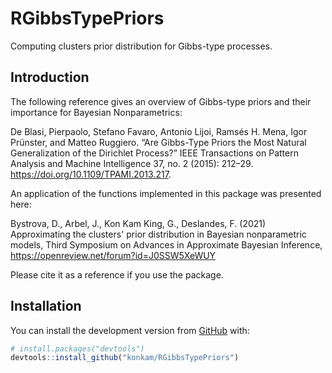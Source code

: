 
<!-- README.md is generated from README.Rmd. Please edit that file -->

# RGibbsTypePriors

<!-- badges: start -->

<!-- badges: end -->

Computing clusters prior distribution for Gibbs-type processes.

## Introduction


The following reference gives an overview of Gibbs-type priors and their importance for Bayesian Nonparametrics:

De Blasi, Pierpaolo, Stefano Favaro, Antonio Lijoi, Ramsés H. Mena, Igor Prünster, and Matteo Ruggiero. “Are Gibbs-Type Priors the Most Natural Generalization of the Dirichlet Process?” IEEE Transactions on Pattern Analysis and Machine Intelligence 37, no. 2 (2015): 212–29. https://doi.org/10.1109/TPAMI.2013.217.


An application of the functions implemented in this package was presented here:

Bystrova, D., Arbel, J., Kon Kam King, G., Deslandes, F. (2021) Approximating the clusters' prior distribution in Bayesian nonparametric models,  Third Symposium on Advances in Approximate Bayesian Inference, https://openreview.net/forum?id=J0SSW5XeWUY

Please cite it as a reference if you use the package.


## Installation


You can install the development version from [GitHub](https://github.com/) with:

``` r
# install.packages("devtools")
devtools::install_github("konkam/RGibbsTypePriors")
```
